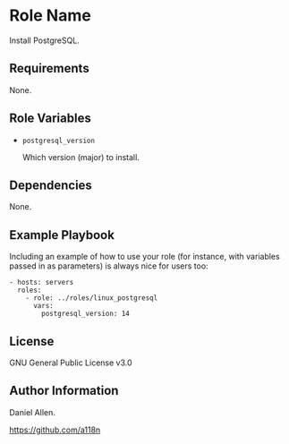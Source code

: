 Role Name
=========

Install PostgreSQL.

Requirements
------------

None.

Role Variables
--------------

- ```postgresql_version```

  Which version (major) to install.

Dependencies
------------

None.

Example Playbook
----------------

Including an example of how to use your role (for instance, with variables passed in as parameters) is always nice for users too:

    - hosts: servers
      roles:
        - role: ../roles/linux_postgresql
          vars:
            postgresql_version: 14

License
-------

GNU General Public License v3.0

Author Information
------------------

Daniel Allen.

https://github.com/a118n
